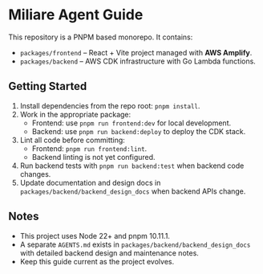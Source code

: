 # Miliare Agent Guide

This repository is a PNPM based monorepo. It contains:

- `packages/frontend` – React + Vite project managed with **AWS Amplify**.
- `packages/backend` – AWS CDK infrastructure with Go Lambda functions.

## Getting Started
1. Install dependencies from the repo root: `pnpm install`.
2. Work in the appropriate package:
   - Frontend: use `pnpm run frontend:dev` for local development.
   - Backend: use `pnpm run backend:deploy` to deploy the CDK stack.
3. Lint all code before committing:
   - Frontend: `pnpm run frontend:lint`.
   - Backend linting is not yet configured.
4. Run backend tests with `pnpm run backend:test` when backend code changes.
5. Update documentation and design docs in `packages/backend/backend_design_docs` when backend APIs change.

## Notes
- This project uses Node 22+ and pnpm 10.11.1.
- A separate `AGENTS.md` exists in `packages/backend/backend_design_docs` with detailed backend design and maintenance notes.
- Keep this guide current as the project evolves.
